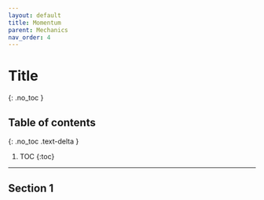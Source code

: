 ```yaml
---
layout: default
title: Momentum
parent: Mechanics
nav_order: 4
---
```


# Title
{: .no_toc }

<!-- table of contents for the page -->
## Table of contents
{: .no_toc .text-delta }

1. TOC
{:toc}

---

## Section 1
